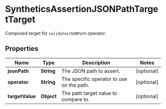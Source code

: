 

# SyntheticsAssertionJSONPathTargetTarget

Composed target for `validatesJSONPath` operator.

## Properties

Name | Type | Description | Notes
------------ | ------------- | ------------- | -------------
**jsonPath** | **String** | The JSON path to assert. |  [optional]
**operator** | **String** | The specific operator to use on the path. |  [optional]
**targetValue** | **Object** | The path target value to compare to. |  [optional]



